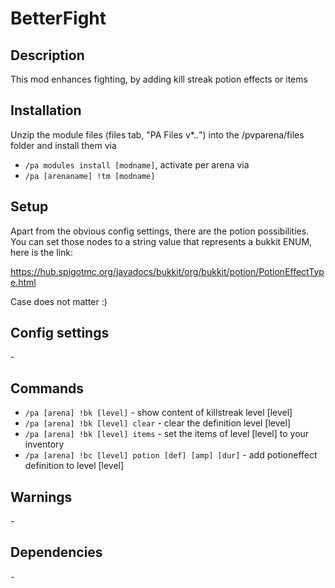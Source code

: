 # BetterFight

## Description

This mod enhances fighting, by adding kill streak potion effects or items

## Installation

Unzip the module files (files tab, "PA Files v*.*.*") into the /pvparena/files folder and install them via

- `/pa modules install [modname]`, activate per arena via
- `/pa [arenaname] !tm [modname]`

## Setup

Apart from the obvious config settings, there are the potion possibilities. You can set those nodes to a string value that represents a bukkit ENUM, here is the link:

https://hub.spigotmc.org/javadocs/bukkit/org/bukkit/potion/PotionEffectType.html

Case does not matter :)

## Config settings

\-

## Commands

- `/pa [arena] !bk [level]` \- show content of killstreak level [level]
- `/pa [arena] !bk [level] clear` \- clear the definition level [level]
- `/pa [arena] !bk [level] items` \- set the items of level [level] to your inventory
- `/pa [arena] !bc [level] potion [def] [amp] [dur]` \- add potioneffect definition to level [level]

## Warnings

\-

## Dependencies

\-
